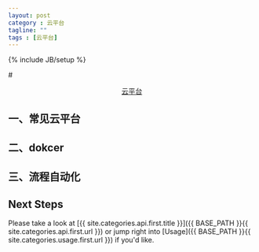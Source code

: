 ```yaml
---
layout: post
category : 云平台
tagline: ""
tags : [云平台]
---
```

{% include JB/setup %}

#<center>[云平台](https://github.com/sunnyjh/MachineLearn_Tuturial/blob/master/Cloud/cloud_plaform.md)</center>

## 一、常见云平台

## 二、dokcer

## 三、流程自动化


## Next Steps

Please take a look at [{{ site.categories.api.first.title }}]({{ BASE_PATH }}{{ site.categories.api.first.url }})
or jump right into [Usage]({{ BASE_PATH }}{{ site.categories.usage.first.url }}) if you'd like.
